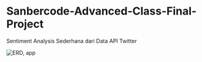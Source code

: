 # Sanbercode-Advanced-Class-Final-Project
Sentiment Analysis Sederhana dari Data API Twitter 

<!---

<img src="https://github.com/wisnuadipradana/Sanbercode-Advanced-Class-Final-Project/ERD_app.jpg" width="500" style="max-width:100%;">

<img src="https://github.com/wisnuadipradana/Sanbercode-Advanced-Class-Final-Project/raw/ERD_app.jpg" width="500" style="max-width:100%;">

<img src="https://github.com/wisnuadipradana/Sanbercode-Advanced-Class-Final-Project/raw/master/ERD_app.jpg" width="500" style="max-width:100%;">

<img src="https://github.com/wisnuadipradana/Sanbercode%20Advanced%20Class%20Final%20Project/ERD_app.jpg" width="500" style="max-width:100%;">

<img src="https://github.com/wisnuadipradana/Sanbercode%20Advanced%20Class%20Final%20Project/raw/ERD_app.jpg" width="500" style="max-width:100%;">

<img src="https://github.com/wisnuadipradana/Sanbercode%20Advanced%20Class%20Final%20Project/raw/master/ERD_app.jpg" width="500" style="max-width:100%;">

<img src="https://github.com/venansiusrt/Mathematical-Modeling/raw/master/1st%20Homework%20Autowasher%20Spring/LatexFile/wave0.PNG" width="500" style="max-width:100%;"> 

-->

![ERD, app](/wisnuadipradana/Sanbercode-Advanced-Class-Final-Project/ERD_app.jpg)



